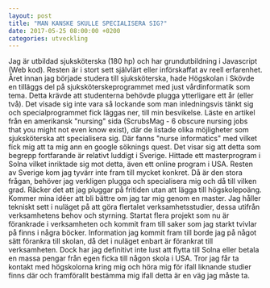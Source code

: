 ```yaml
---
layout: post
title: "MAN KANSKE SKULLE SPECIALISERA SIG?"
date: 2017-05-25 08:00:00 +0200
categories: utveckling
---
```

Jag är utbildad sjuksköterska (180 hp) och har grundutbildning i Javascript (Web kod). Resten är i stort sett självlärt eller införskaffat av reell erfarenhet. Året innan jag började studera till sjuksköterska, hade Högskolan i Skövde en tilläggs del på sjuksköterskeprogrammet med just vårdinformatik som tema. Detta krävde att studenterna behövde plugga ytterligare ett år (eller två). Det visade sig inte vara så lockande som man inledningsvis tänkt sig och specialprogrammet fick läggas ner, till min besvikelse. Läste en artikel från en amerikansk "nursing" sida (ScrubsMag - 6 obscure nursing jobs that you might not even know exist), där de listade olika möjligheter som sjuksköterska att specialisera sig. Där fanns "nurse informatics" med vilket fick mig att ta mig ann en google söknings quest. Det visar sig att detta som begrepp fortfarande är relativt luddigt i Sverige. Hittade ett masterprogram i Solna vilket inriktade sig mot detta, även ett online program i USA. Resten av Sverige kom jag tyvärr inte fram till mycket konkret. Då är den stora frågan, behöver jag verkligen plugga och specialisera mig och då till vilken grad. Räcker det att jag pluggar på fritiden utan att lägga till högskolepoäng. Kommer mina idéer att bli bättre om jag tar mig genom en master. Jag håller tekniskt sett i nuläget på att göra flertalet verksamhetsstudier, dessa utifrån verksamhetens behov och styrning. Startat flera projekt som nu är förankrade i verksamheten och kommit fram till saker som jag starkt tvivlar på finns i några böcker. Information jag kommit fram till borde jag på något sätt förankra till skolan, då det i nuläget enbart är förankrat till verksamheten. Dock har jag definitivt inte lust att flytta till Solna eller betala en massa pengar från egen ficka till någon skola i USA. Tror jag får ta kontakt med högskolorna kring mig och höra mig för ifall liknande studier finns där och framförallt bestämma mig ifall detta är en väg jag måste ta.